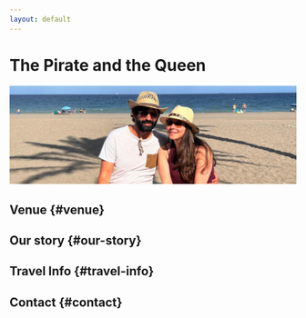 ```yaml
---
layout: default
---
```



# The Pirate and the Queen

![banner](img/pq_banner.jpeg)

## Venue {#venue}

## Our story {#our-story}

## Travel Info {#travel-info}

## Contact {#contact}
